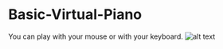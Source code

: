 # Basic-Virtual-Piano
You can play with your mouse or with your keyboard.
![alt text](https://imgur.com/MH2bmx3)
